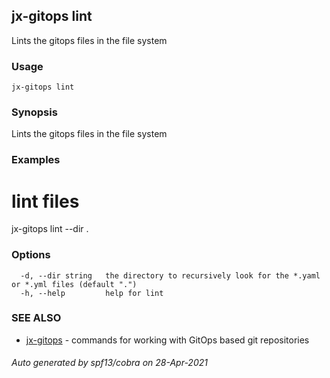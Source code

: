 ## jx-gitops lint

Lints the gitops files in the file system

### Usage

```
jx-gitops lint
```

### Synopsis

Lints the gitops files in the file system

### Examples

  # lint files
  jx-gitops lint --dir .

### Options

```
  -d, --dir string   the directory to recursively look for the *.yaml or *.yml files (default ".")
  -h, --help         help for lint
```

### SEE ALSO

* [jx-gitops](jx-gitops.md)	 - commands for working with GitOps based git repositories

###### Auto generated by spf13/cobra on 28-Apr-2021
